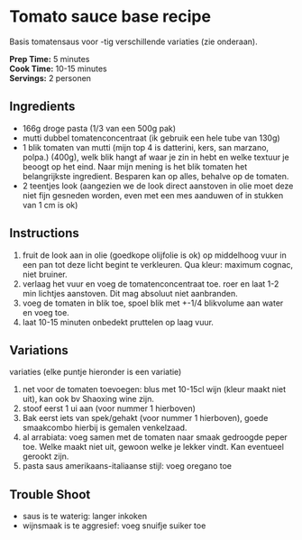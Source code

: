 # Tomato sauce base recipe

Basis tomatensaus voor -tig verschillende variaties (zie onderaan).

**Prep Time:** 5 minutes  
**Cook Time:** 10-15 minutes  
**Servings:** 2 personen

## Ingredients

- 166g droge pasta (1/3 van een 500g pak)
- mutti dubbel tomatenconcentraat (ik gebruik een hele tube van 130g)
- 1 blik tomaten van mutti (mijn top 4 is datterini, kers, san marzano, polpa.) (400g), welk blik hangt af waar je zin in hebt en welke textuur je beoogt op het eind. Naar mijn mening is het blik tomaten het belangrijkste ingredient. Besparen kan op alles, behalve op de tomaten.
- 2 teentjes look (aangezien we de look direct aanstoven in olie moet deze niet fijn gesneden worden, even met een mes aanduwen of in stukken van 1 cm is ok)

## Instructions

1. fruit de look aan in olie (goedkope olijfolie is ok) op middelhoog vuur in een pan tot deze licht begint te verkleuren. Qua kleur: maximum cognac, niet bruiner.
2. verlaag het vuur en voeg de tomatenconcentraat toe. roer en laat 1-2 min lichtjes aanstoven. Dit mag absoluut niet aanbranden.
3. voeg de tomaten in blik toe, spoel blik met +-1/4 blikvolume aan water en voeg toe.
5. laat 10-15 minuten onbedekt pruttelen op laag vuur.

## Variations

variaties (elke puntje hieronder is een variatie)
1. net voor de tomaten toevoegen: blus met 10-15cl wijn (kleur maakt niet uit), kan ook bv Shaoxing wine zijn.
2. stoof eerst 1 ui aan (voor nummer 1 hierboven)
3. Bak eerst iets van spek/gehakt (voor nummer 1 hierboven), goede smaakcombo hierbij is gemalen venkelzaad. 
4. al arrabiata: voeg samen met de tomaten naar smaak gedroogde peper toe. Welke maakt niet uit, gewoon welke je lekker vindt. Kan eventueel gerookt zijn.
5. pasta saus amerikaans-italiaanse stijl: voeg oregano toe

## Trouble Shoot

- saus is te waterig: langer inkoken
- wijnsmaak is te aggresief: voeg snuifje suiker toe

